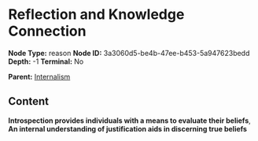 # Reflection and Knowledge Connection

**Node Type:** reason
**Node ID:** 3a3060d5-be4b-47ee-b453-5a947623bedd
**Depth:** -1
**Terminal:** No

**Parent:** [Internalism](internalism.md)

## Content

**Introspection provides individuals with a means to evaluate their beliefs**, **An internal understanding of justification aids in discerning true beliefs**
